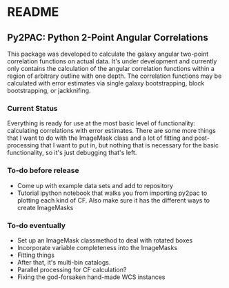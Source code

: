 # README #


## Py2PAC: Python 2-Point Angular Correlations  ##

This package was developed to calculate the galaxy angular two-point correlation functions on actual data.  It's under development and currently only contains the calculation of the angular correlation functions within a region of arbitrary outline with one depth.  The correlation functions may be calculated with error estimates via single galaxy bootstrapping, block bootstrapping, or jackknifing. 

### Current Status ###

Everything is ready for use at the most basic level of functionality: calculating correlations with error estimates.  There are some more things that I want to do with the ImageMask class and a lot of fitting and post-processing that I want to put in, but nothing that is necessary for the basic functionality, so it's just debugging that's left.

### To-do before release ###

- Come up with example data sets and add to repository
- Tutorial ipython notebook that walks you from importing py2pac to plotting each kind of CF.  Also make sure it has the different ways to create ImageMasks

### To-do eventually ###

- Set up an ImageMask classmethod to deal with rotated boxes
- Incorporate variable completeness into the ImageMasks
- Fitting things
- After that, it's multi-bin catalogs.  
- Parallel processing for CF calculation?
- Fixing the god-forsaken hand-made WCS instances
